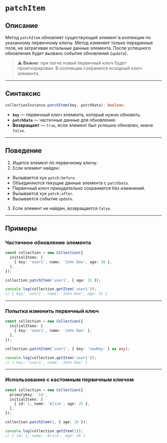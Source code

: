 # `patchItem`

## Описание

Метод `patchItem` обновляет существующий элемент в коллекции по указанному первичному ключу.
Метод изменяет только переданные поля, не затрагивая остальные данные элемента.
После успешного обновления будет вызвано событие обновления (`update`).

> ⚠️ **Важно:** при патче новый первичный ключ будет проигнорирован. В коллекции сохранится исходный ключ элемента.

---

## Синтаксис

```ts
collectionInstance.patchItem(key, patchData): boolean;
```

- **`key`** — первичный ключ элемента, который нужно обновить.
- **`patchData`** — частичные данные для обновления.
- **Возвращает** — `true`, если элемент был успешно обновлен, иначе `false`.

---

## Поведение

1. Ищется элемент по первичному ключу.
2. Если элемент найден:
  - Вызывается хук `patch:before`.
  - Объединяются текущие данные элемента с `patchData`.
  - Первичный ключ принудительно сохраняется без изменений.
  - Вызывается хук `patch:after`.
  - Вызывается событие `update`.
3. Если элемент не найден, возвращается `false`.

---

## Примеры

### Частичное обновление элемента

```ts
const collection = new Collection({
  initialItems: [
    { key: 'user1', name: 'John Doe', age: 30 },
  ],
});

collection.patchItem('user1', { age: 31 });

console.log(collection.getItem('user1'));
// { key: 'user1', name: 'John Doe', age: 31 }
```

---

### Попытка изменить первичный ключ

```ts
const collection = new Collection({
  initialItems: [
    { key: 'user1', name: 'John Doe' },
  ],
});

collection.patchItem('user1', { key: 'newKey' } as any);

console.log(collection.getItem('user1'));
// { key: 'user1', name: 'John Doe' }
```

---

### Использование с кастомным первичным ключом

```ts
const collection = new Collection({
  primaryKey: 'id',
  initialItems: [
    { id: 1, name: 'Alice', age: 25 },
  ],
});

collection.patchItem(1, { age: 26 });

console.log(collection.getItem(1));
// { id: 1, name: 'Alice', age: 26 }
```

